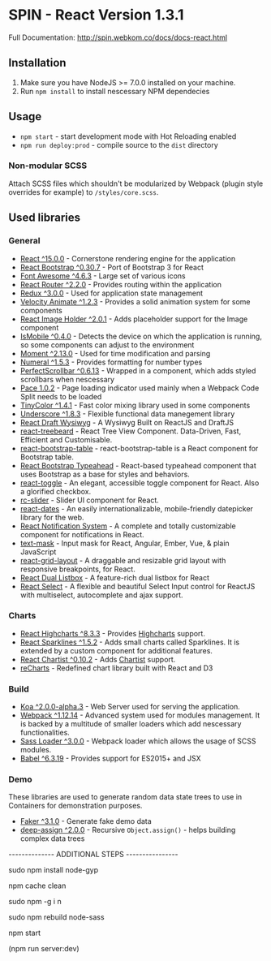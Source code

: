 # SPIN - React Version 1.3.1
Full Documentation: http://spin.webkom.co/docs/docs-react.html 

## Installation
1. Make sure you have NodeJS >= 7.0.0 installed on your machine.
2. Run `npm install` to install nescessary NPM dependecies

## Usage
* `npm start` - start development mode with Hot Reloading enabled
* `npm run deploy:prod` - compile source to the `dist` directory

### Non-modular SCSS
Attach SCSS files which shouldn't be modularized by Webpack (plugin style overrides for example) to `/styles/core.scss`.

## Used libraries
### General
* [React ^15.0.0](https://github.com/facebook/react) - Cornerstone rendering engine for the application
* [React Bootstrap ^0.30.7](https://github.com/react-bootstrap/react-bootstrap) - Port of Bootstrap 3 for React
* [Font Awesome ^4.6.3](https://github.com/FortAwesome/Font-Awesome) - Large set of various icons
* [React Router ^2.2.0](https://github.com/ReactTraining/react-router) - Provides routing within the application
* [Redux ^3.0.0](https://github.com/reactjs/redux) - Used for application state management
* [Velocity Animate ^1.2.3](https://github.com/julianshapiro/velocity) - Provides a solid animation system for some components
* [React Image Holder ^2.0.1](https://github.com/hiddentao/react-image-holder) - Adds placeholder support for the Image component
* [IsMobile ^0.4.0](https://github.com/kaimallea/isMobile) - Detects the device on which the application is running, so some components can adjust to the environment
* [Moment ^2.13.0](http://momentjs.com/) - Used for time modification and parsing
* [Numeral ^1.5.3](http://numeraljs.com/) - Provides formatting for number types
* [PerfectScrollbar ^0.6.13](https://github.com/noraesae/perfect-scrollbar) - Wrapped in a component, which adds styled scrollbars when nescessary
* [Pace 1.0.2](http://github.hubspot.com/pace/docs/welcome/) - Page loading indicator used mainly when a Webpack Code Split needs to be loaded 
* [TinyColor ^1.4.1](https://github.com/bgrins/TinyColor) - Fast color mixing library used in some components
* [Underscore ^1.8.3](http://underscorejs.org/) - Flexible functional data manegement library
* [React Draft Wysiwyg](https://jpuri.github.io/react-draft-wysiwyg/#/) - A Wysiwyg Built on ReactJS and DraftJS
* [react-treebeard](https://github.com/alexcurtis/react-treebeard) - React Tree View Component. Data-Driven, Fast, Efficient and Customisable.
* [react-bootstrap-table](http://allenfang.github.io/react-bootstrap-table/index.html) - react-bootstrap-table is a React component for Bootstrap table.
* [React Bootstrap Typeahead](http://ericgio.github.io/react-bootstrap-typeahead/) - React-based typeahead component that uses Bootstrap as a base for styles and behaviors.
* [react-toggle](http://aaronshaf.github.io/react-toggle/) - An elegant, accessible toggle component for React. Also a glorified checkbox.
* [rc-slider](http://react-component.github.io/slider/) - Slider UI component for React.
* [react-dates](http://airbnb.io/react-dates) - An easily internationalizable, mobile-friendly datepicker library for the web.
* [React Notification System](http://igorprado.com/react-notification-system/) - A complete and totally customizable component for notifications in React.
* [text-mask](https://text-mask.github.io/text-mask/) - Input mask for React, Angular, Ember, Vue, & plain JavaScript
* [react-grid-layout](https://strml.github.io/react-grid-layout/examples/0-showcase.html) - A draggable and resizable grid layout with responsive breakpoints, for React.
* [React Dual Listbox](https://jakezatecky.github.io/react-dual-listbox/) - A feature-rich dual listbox for React
* [React Select](http://jedwatson.github.io/react-select/) - A flexible and beautiful Select Input control for ReactJS with multiselect, autocomplete and ajax support.



### Charts
* [React Highcharts ^8.3.3](https://github.com/kirjs/react-highcharts) - Provides [Highcharts](http://www.highcharts.com/) support.
* [React Sparklines ^1.5.2](https://github.com/borisyankov/react-sparklines) - Adds small charts called Sparklines. It is extended by a custom component for additional features.
* [React Chartist ^0.10.2](https://github.com/fraserxu/react-chartist) - Adds [Chartist](https://gionkunz.github.io/chartist-js/) support.
* [reCharts](http://recharts.org/#/en-US) - Redefined chart library built with React and D3

### Build
* [Koa ^2.0.0-alpha.3](http://koajs.com/) - Web Server used for serving the application.
* [Webpack ^1.12.14](https://webpack.github.io/) - Advanced system used for modules management. It is backed by a multitude of smaller loaders which add nescessary functionalities.
* [Sass Loader ^3.0.0](https://github.com/jtangelder/sass-loader) - Webpack loader which allows the usage of SCSS modules.
* [Babel ^6.3.19](https://babeljs.io/) - Provides support for ES2015+ and JSX

### Demo
These libraries are used to generate random data state trees to use in Containers for demonstration purposes.
* [Faker ^3.1.0](https://github.com/marak/Faker.js/) - Generate fake demo data
* [deep-assign ^2.0.0](https://github.com/sindresorhus/deep-assign) - Recursive `Object.assign()` - helps building complex data trees


-------------- ADDITIONAL STEPS ----------------

sudo npm install node-gyp

npm cache clean

sudo npm -g i n

sudo npm rebuild node-sass

npm start

(npm run server:dev)
